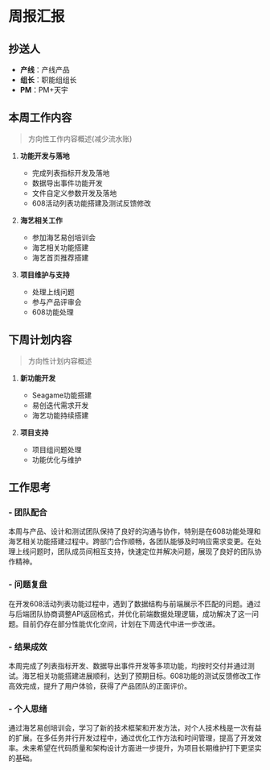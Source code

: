 # 周报汇报

## 抄送人
- **产线**：产线产品
- **组长**：职能组组长
- **PM**：PM+天宇

## 本周工作内容
> 方向性工作内容概述(减少流水账)

1. **功能开发与落地**
   - 完成列表指标开发及落地
   - 数据导出事件功能开发
   - 文件自定义参数开发及落地
   - 608活动列表功能搭建及测试反馈修改

2. **海艺相关工作**
   - 参加海艺易创培训会
   - 海艺相关功能搭建
   - 海艺首页推荐搭建

3. **项目维护与支持**
   - 处理上线问题
   - 参与产品评审会
   - 608功能处理

## 下周计划内容
> 方向性计划内容概述

1. **新功能开发**
   - Seagame功能搭建
   - 易创迭代需求开发
   - 海艺功能持续搭建

2. **项目支持**
   - 项目组问题处理
   - 功能优化与维护

## 工作思考

### 	- 团队配合
​	本周与产品、设计和测试团队保持了良好的沟通与协作，特别是在608功能处理和海艺相关功能搭建过程中。跨部门合作顺畅，各团队能够及时响应需求变更。在处理上线问题时，团队成员间相互支持，快速定位并解决问题，展现了良好的团队协作精神。

### 	- 问题复盘
​	在开发608活动列表功能过程中，遇到了数据结构与前端展示不匹配的问题。通过与后端团队协商调整API返回格式，并优化前端数据处理逻辑，成功解决了这一问题。目前仍存在部分性能优化空间，计划在下周迭代中进一步改进。

### 	- 结果成效
​	本周完成了列表指标开发、数据导出事件开发等多项功能，均按时交付并通过测试。海艺相关功能搭建进展顺利，达到了预期目标。608功能的测试反馈修改工作高效完成，提升了用户体验，获得了产品团队的正面评价。

### 	- 个人思绪
​	通过海艺易创培训会，学习了新的技术框架和开发方法，对个人技术栈是一次有益的扩展。在多任务并行开发过程中，通过优化工作方法和时间管理，提高了开发效率。未来希望在代码质量和架构设计方面进一步提升，为项目长期维护打下更坚实的基础。